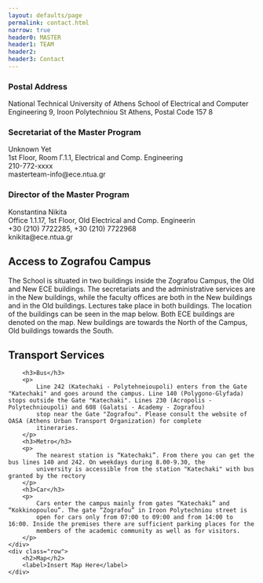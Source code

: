 ```yaml
---
layout: defaults/page
permalink: contact.html
narrow: true
header0: MASTER
header1: TEAM
header2:
header3: Contact
---
```


<div class="container">
    <div class="row">
        <h3 class="col-12">Postal Address</h3>
        <label class="col-12">National Technical University of Athens</label>
        <label class="col-12">School of Electrical and Computer Engineering</label>
        <label class="col-12">9, Iroon Polytechniou St</label>
        <label class="col-12">Athens, Postal Code 157 8</label>
    </div>
    <div class="row">
        <div class="col-6 contact-info-box">
            <div class="row">
                <h3 class="col-12">Secretariat of the Master Program</h3>
                <span class="col-12">Unknown Yet</span>
                <div class="col-12">
                    <span><i class="fa fa-map-marker" area-hidden="true"></i>1st Floor, Room Γ.1.1, Electrical and Comp. Engineering</span>
                </div>
                <div class="col-12">
                    <span><i class="f fa fa-phone" area-hidden="true"></i>210-772-xxxx</span>
                </div>
                <div class="col-12">
                    <span><i class="f fa fa-envelope" area-hidden="true"></i>masterteam-info@ece.ntua.gr</span>
                </div>
            </div>
        </div>
        <div class="col-6 contact-info-box">
            <div class="row">
                <h3 class="col-12">Director of the Master Program</h3>
                <span class="col-12">Konstantina Nikita</span>
                <div class="col-12">
                    <span><i class="fa fa-map-marker" area-hidden="true"></i>Office 1.1.17, 1st Floor, Old Electrical and Comp. Engineerin</span>
                </div>
                <div class="col-12">
                    <span><i class="f fa fa-phone" area-hidden="true"></i>+30 (210) 7722285, +30 (210) 7722968</span>
                </div>
                <div class="col-12">
                    <span><i class="f fa fa-envelope" area-hidden="true"></i>knikita@ece.ntua.gr</span>
                </div>
            </div>
        </div>
    </div>
    <div class="row">
        <h2>Access to Zografou Campus</h2>
        <p>
            The School is situated in two buildings inside the Zografou Campus, the Old and New ECE buildings. The secretariats and the
            administrative services are in the New buildings, while the faculty offices are both in the New buildings and in the Old buildings.
            Lectures take place in both buildings. The location of the buildings can be seen in the map below. Both ECE buildings are
            denoted on the map. New buildings are towards the North of the Campus, Old buildings towards the South.
        </p>
    </div>
    <div class="row">
        <h2>Transport Services</h2>

        <h3>Bus</h3>
        <p>
            Line 242 (Katechaki - Polytehneioupoli) enters from the Gate "Katechaki" and goes around the campus. Line 140 (Polygono-Glyfada) stops outside the Gate "Katechaki". Lines 230 (Acropolis - Polytechnioupoli) and 608 (Galatsi - Academy - Zografou)
            stop near the Gate "Zografou". Please consult the website of OASA (Athens Urban Transport Organization) for complete
            itineraries.
        </p>
        <h3>Metro</h3>
        <p>
            The nearest station is “Katechaki”. From there you can get the bus lines 140 and 242. On weekdays during 8.00-9.30, the
            university is accessible from the station "Katechaki" with bus granted by the rectory
        </p>
        <h3>Car</h3>
        <p>
            Cars enter the campus mainly from gates “Katechaki” and “Kokkinopoulou”. The gate “Zografou” in Iroon Polytechniou street is
            open for cars only from 07:00 to 09:00 and from 14:00 to 16:00. Inside the premises there are sufficient parking places for the
            members of the academic community as well as for visitors.
        </p>
    </div>
    <div class="row">
        <h2>Map</h2>
        <label>Insert Map Here</label>
    </div>

</div>
